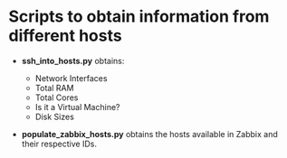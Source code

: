 # Scripts to obtain information from different hosts

* **ssh_into_hosts.py** obtains:     
    - Network Interfaces
    - Total RAM
    - Total Cores
    - Is it a Virtual Machine?
    - Disk Sizes

* **populate_zabbix_hosts.py** obtains the hosts available in Zabbix and their respective IDs.

